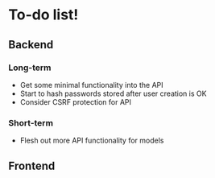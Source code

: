 To-do list!
===========

Backend
-------

### Long-term
* Get some minimal functionality into the API
* Start to hash passwords stored after user creation is OK
* Consider CSRF protection for API

### Short-term
* Flesh out more API functionality for models

Frontend
--------